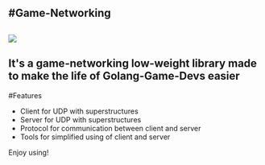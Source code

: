 #Game-Networking
---
![](https://goreportcard.com/badge/github.com/YarikRevich/game-networking)
---
It's a game-networking low-weight library made to make the life of Golang-Game-Devs easier
---
#Features
 - Client for UDP with superstructures
 - Server for UDP with superstructures
 - Protocol for communication between client and server
 - Tools for simplified using of client and server

Enjoy using!
